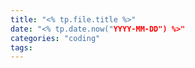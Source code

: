 ```yaml
---
title: "<% tp.file.title %>"
date: "<% tp.date.now("YYYY-MM-DD") %>"
categories: "coding"
tags:
---
```


